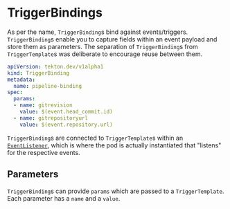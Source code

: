 # TriggerBindings
As per the name, `TriggerBinding`s bind against events/triggers.
`TriggerBinding`s enable you to capture fields within an event payload and store
them as parameters. The separation of `TriggerBinding`s from `TriggerTemplate`s
was deliberate to encourage reuse between them.

<!-- FILE: examples/triggerbindings/triggerbinding.yaml -->
```YAML
apiVersion: tekton.dev/v1alpha1
kind: TriggerBinding
metadata:
  name: pipeline-binding
spec:
  params:
  - name: gitrevision
    value: $(event.head_commit.id)
  - name: gitrepositoryurl
    value: $(event.repository.url)
```

`TriggerBinding`s are connected to `TriggerTemplate`s within an [`EventListener`](eventlisteners.md), which is where the pod is actually instantiated that "listens" for the respective events.

## Parameters
`TriggerBinding`s can provide `params` which are passed to a
`TriggerTemplate`. Each parameter has a `name` and a `value`.
